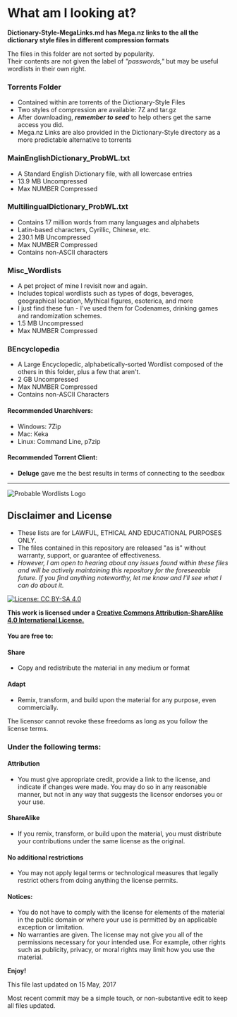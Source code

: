 # What am I looking at?


__Dictionary-Style-MegaLinks.md has Mega.nz links to the all the dictionary style files in different compression formats__


The files in this folder are not sorted by popularity. <br>
Their contents are not given the label of *"passwords,"* but may be useful wordlists in their own right.


### Torrents Folder
* Contained within are torrents of the Dictionary-Style Files
* Two styles of compression are available: 7Z and tar.gz
* After downloading, __*remember to seed*__ to help others get the same access you did.
* Mega.nz Links are also provided in the Dictionary-Style directory as a more predictable alternative to torrents


### MainEnglishDictionary_ProbWL.txt
* A Standard English Dictionary file, with all lowercase entries
* 13.9 MB Uncompressed
* Max NUMBER Compressed

### MultilingualDictionary_ProbWL.txt
* Contains 17 million words from many languages and alphabets
* Latin-based characters, Cyrillic, Chinese, etc.
* 230.1 MB Uncompressed
* Max NUMBER Compressed
* Contains non-ASCII characters


### Misc_Wordlists
* A pet project of mine I revisit now and again.
* Includes topical wordlists such as types of dogs, beverages, geographical location, Mythical figures, esoterica, and more
* I just find these fun - I've used them for Codenames, drinking games and randomization schemes.
* 1.5 MB Uncompressed
* Max NUMBER Compressed


### BEncyclopedia
* A Large Encyclopedic, alphabetically-sorted Wordlist composed of the others in this folder, plus a few that aren't.
* 2 GB Uncompressed
* Max NUMBER Compressed
* Contains non-ASCII Characters


#### Recommended Unarchivers:
* Windows: 7Zip
* Mac: Keka
* Linux: Command Line, p7zip

#### Recommended Torrent Client:
* __Deluge__ gave me the best results in terms of connecting to the seedbox

***

![Probable Wordlists Logo](https://raw.githubusercontent.com/berzerk0/Probable-Wordlists/master/ProbableWordlistLogo.png)

## Disclaimer and License
+ These lists are for LAWFUL, ETHICAL AND EDUCATIONAL PURPOSES ONLY.
+ The files contained in this repository are released "as is" without warranty, support, or guarantee of effectiveness.
+ *However, I am open to hearing about any issues found within these files and will be actively maintaining this repository for the foreseeable future. If you find anything noteworthy, let me know and I'll see what I can do about it.*

 [![License: CC BY-SA 4.0](https://img.shields.io/badge/License-CC%20BY--SA%204.0-lightgrey.svg)](http://creativecommons.org/licenses/by-sa/4.0/)

 __This work is licensed under a [Creative Commons Attribution-ShareAlike 4.0 International License.](https://creativecommons.org/licenses/by-sa/4.0/)__

#### You are free to:

#### Share
+ Copy and redistribute the material in any medium or format

#### Adapt
+ Remix, transform, and build upon the material for any purpose, even commercially.

The licensor cannot revoke these freedoms as long as you follow the license terms.

### Under the following terms:

#### Attribution
+ You must give appropriate credit, provide a link to the license, and indicate if changes were made. You may do so in any reasonable manner, but not in any way that suggests the licensor endorses you or your use.
#### ShareAlike
+ If you remix, transform, or build upon the material, you must distribute your contributions under the same license as the original.
#### No additional restrictions
+ You may not apply legal terms or technological measures that legally restrict others from doing anything the license permits.

#### Notices:
+ You do not have to comply with the license for elements of the material in the public domain or where your use is permitted by an applicable exception or limitation.
+ No warranties are given. The license may not give you all of the permissions necessary for your intended use. For example, other rights such as publicity, privacy, or moral rights may limit how you use the material.




__Enjoy!__



This file last updated on 15 May, 2017

Most recent commit may be a simple touch, or non-substantive edit to keep all files updated.

